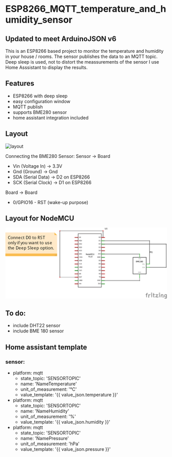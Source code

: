 # ESP8266_MQTT_temperature_and_humidity_sensor

## Updated to meet ArduinoJSON v6
This is an ESP8266 based project to monitor the temperature and humidity in your house / rooms. 
The sensor publishes the data to an MQTT topic. Deep sleep is used, not to distort the meassurements of the sensor I use Home Asssistant to display the results.

## Features
  - ESP8266 with deep sleep
  - easy configuration window
  - MQTT publish
  - supports BME280 sensor
  - home assistant integration included
  
## Layout
![layout](https://github.com/Nanunan/ESP8266_MQTT_temperature_and_humidity_sensor/blob/master/Media/Layout_DHT22.png)


Connecting the BME280 Sensor:
Sensor        ->        Board
- Vin (Voltage In)    ->  3.3V
- Gnd (Ground)        ->  Gnd
- SDA (Serial Data)   ->  D2 on ESP8266
- SCK (Serial Clock)  ->  D1 on ESP8266

Board         ->        Board
- 0/GPIO16 - RST (wake-up purpose)

## Layout for NodeMCU
![layout](https://github.com/ido1990/ESP8266_MQTT_temperature_and_humidity_sensor/blob/master/Media/Layout_NodeMCU.png)


## To do:
  - include DHT22 sensor
  - include BME 180 sensor
  
  
## Home assistant template

 ### sensor:
  - platform: mqtt
    - state_topic: 'SENSORTOPIC'
    - name: 'NameTemperature'
    - unit_of_measurement: '°C'
    - value_template: '{{ value_json.temperature }}'
  - platform: mqtt
    - state_topic: 'SENSORTOPIC'
    - name: 'NameHumidity'
    - unit_of_measurement: '%'
    - value_template: '{{ value_json.humidity }}'
  - platform: mqtt
    - state_topic: 'SENSORTOPIC'
    - name: 'NamePressure'
    - unit_of_measurement: 'hPa'
    - value_template: '{{ value_json.pressure }}'
